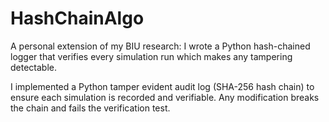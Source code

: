 # HashChainAlgo
A personal extension of my BIU research: I wrote a Python hash-chained logger that verifies every simulation run which makes any tampering detectable.

I implemented a Python tamper evident audit log (SHA-256 hash chain) to ensure each simulation is recorded and verifiable. Any modification breaks the chain and fails the verification test.

